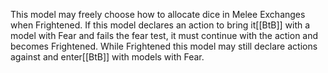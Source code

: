 This model may freely choose how to allocate dice in Melee Exchanges when Frightened.
If this model declares an action to bring it[[BtB]] with a model with Fear and fails the fear test, it must continue with the action and becomes Frightened.
While Frightened this model may still declare actions against and enter[[BtB]] with models with Fear.